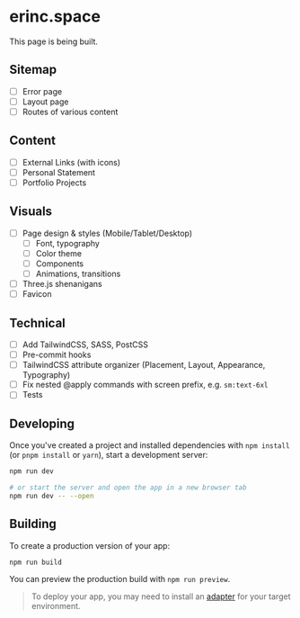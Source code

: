 # erinc.space

This page is being built.

## Sitemap

- [ ] Error page
- [ ] Layout page
- [ ] Routes of various content

## Content

- [ ] External Links (with icons)
- [ ] Personal Statement
- [ ] Portfolio Projects

## Visuals

- [ ] Page design & styles (Mobile/Tablet/Desktop)
  - [ ] Font, typography
  - [ ] Color theme
  - [ ] Components
  - [ ] Animations, transitions
- [ ] Three.js shenanigans
- [ ] Favicon

## Technical

- [ ] Add TailwindCSS, SASS, PostCSS
- [ ] Pre-commit hooks
- [ ] TailwindCSS attribute organizer (Placement, Layout, Appearance, Typography)
- [ ] Fix nested @apply commands with screen prefix, e.g. `sm:text-6xl`
- [ ] Tests

## Developing

Once you've created a project and installed dependencies with `npm install` (or `pnpm install` or `yarn`), start a development server:

```bash
npm run dev

# or start the server and open the app in a new browser tab
npm run dev -- --open
```

## Building

To create a production version of your app:

```bash
npm run build
```

You can preview the production build with `npm run preview`.

> To deploy your app, you may need to install an [adapter](https://kit.svelte.dev/docs/adapters) for your target environment.
